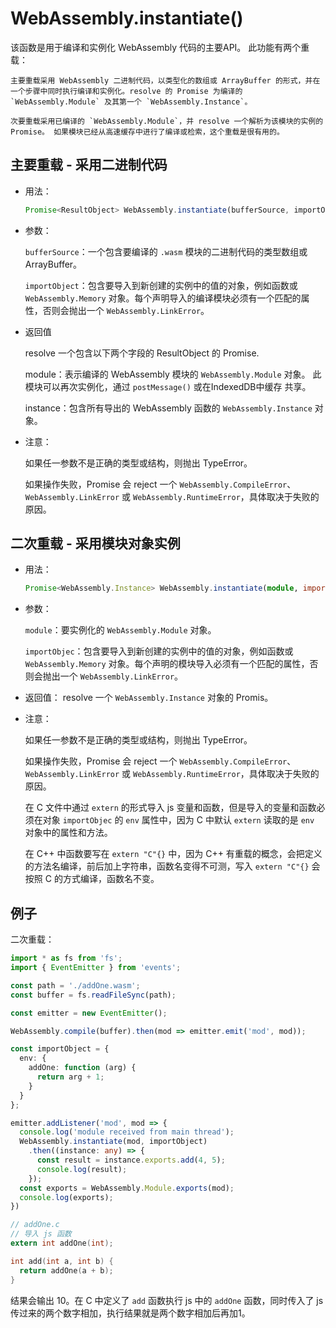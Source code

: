 # WebAssembly.instantiate()

该函数是用于编译和实例化 WebAssembly 代码的主要API。 此功能有两个重载：

    主要重载采用 WebAssembly 二进制代码，以类型化的数组或 ArrayBuffer 的形式，并在一个步骤中同时执行编译和实例化。resolve 的 Promise 为编译的 `WebAssembly.Module` 及其第一个 `WebAssembly.Instance`。

    次要重载采用已编译的 `WebAssembly.Module`，并 resolve 一个解析为该模块的实例的 Promise。 如果模块已经从高速缓存中进行了编译或检索，这个重载是很有用的。


## 主要重载 - 采用二进制代码

* 用法：

  ```ts
  Promise<ResultObject> WebAssembly.instantiate(bufferSource, importObject);
  ```

* 参数：

  `bufferSource`：一个包含要编译的 `.wasm` 模块的二进制代码的类型数组或ArrayBuffer。

  `importObject`：包含要导入到新创建的实例中的值的对象，例如函数或 `WebAssembly.Memory` 对象。每个声明导入的编译模块必须有一个匹配的属性，否则会抛出一个 `WebAssembly.LinkError`。

* 返回值

  resolve 一个包含以下两个字段的 ResultObject 的 Promise.

  module：表示编译的 WebAssembly 模块的 `WebAssembly.Module` 对象。 此模块可以再次实例化，通过 `postMessage()` 或在IndexedDB中缓存 共享。

  instance：包含所有导出的 WebAssembly 函数的 `WebAssembly.Instance` 对象。

* 注意：

  如果任一参数不是正确的类型或结构，则抛出 TypeError。

  如果操作失败，Promise 会 reject 一个 `WebAssembly.CompileError`、`WebAssembly.LinkError` 或 `WebAssembly.RuntimeError`，具体取决于失败的原因。

## 二次重载 - 采用模块对象实例

* 用法：

  ```ts
  Promise<WebAssembly.Instance> WebAssembly.instantiate(module, importObject);
  ```

* 参数：

  `module`：要实例化的 `WebAssembly.Module` 对象。

  `importObjec`：包含要导入到新创建的实例中的值的对象，例如函数或 `WebAssembly.Memory` 对象。每个声明的模块导入必须有一个匹配的属性，否则会抛出一个 `WebAssembly.LinkError`。

* 返回值：
  resolve 一个 `WebAssembly.Instance` 对象的 Promis。

* 注意：

  如果任一参数不是正确的类型或结构，则抛出 TypeError。

  如果操作失败，Promise 会 reject 一个 `WebAssembly.CompileError`、`WebAssembly.LinkError` 或 `WebAssembly.RuntimeError`，具体取决于失败的原因。

  在 C 文件中通过 `extern` 的形式导入 js 变量和函数，但是导入的变量和函数必须在对象 `importObjec` 的 `env` 属性中，因为 C 中默认 `extern` 读取的是 `env` 对象中的属性和方法。

  在 C++ 中函数要写在 `extern "C"{}` 中，因为 C++ 有重载的概念，会把定义的方法名编译，前后加上字符串，函数名变得不可测，写入 `extern "C"{}` 会按照 C 的方式编译，函数名不变。

## 例子

二次重载：

```ts
import * as fs from 'fs';
import { EventEmitter } from 'events';

const path = './addOne.wasm';
const buffer = fs.readFileSync(path);

const emitter = new EventEmitter();

WebAssembly.compile(buffer).then(mod => emitter.emit('mod', mod));

const importObject = {
  env: {
    addOne: function (arg) {
      return arg + 1;
    }
  }
};

emitter.addListener('mod', mod => {
  console.log('module received from main thread');
  WebAssembly.instantiate(mod, importObject)
    .then((instance: any) => {
      const result = instance.exports.add(4, 5);
      console.log(result);
    });
  const exports = WebAssembly.Module.exports(mod);
  console.log(exports);
})
```

```c
// addOne.c
// 导入 js 函数
extern int addOne(int);

int add(int a, int b) {
  return addOne(a + b);
}
```

结果会输出 10。在 C 中定义了 `add` 函数执行 js 中的 `addOne` 函数，同时传入了 js 传过来的两个数字相加，执行结果就是两个数字相加后再加1。